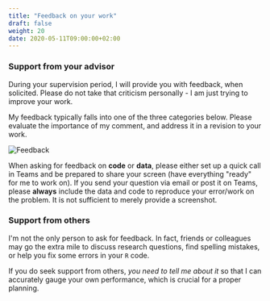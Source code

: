 ```yaml
---
title: "Feedback on your work"
draft: false
weight: 20
date: 2020-05-11T09:00:00+02:00
---
```


### Support from your advisor

During your supervision period, I will provide you with feedback, when solicited. Please do not take that criticism personally - I am just trying to improve your work.

My feedback typically falls into one of the three categories below. Please evaluate the importance of my comment, and address it in a revision to your work.

![Feedback](/assets/feedback.png)


When asking for feedback on __code__ or __data__, please either set up a quick call in Teams and be prepared to share your screen (have everything "ready" for me to work on). If you send your question via email or post it on Teams, please __always__ include the data and code to reproduce your error/work on the problem. It is not sufficient to merely provide a screenshot.

### Support from others

I'm not the only person to ask for feedback. In fact, friends or colleagues may go the extra mile to discuss research questions, find spelling mistakes, or help you fix some errors in your `R` code.

If you do seek support from others, *you need to tell me about it* so that I can accurately gauge your own performance, which is crucial for a proper planning.
